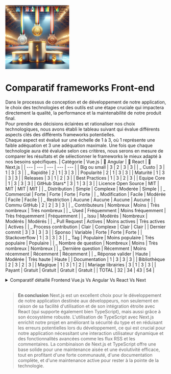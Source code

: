 <img src="../Assets/Images/podium.png" alt="Podium" width="200">

# Comparatif frameworks Front-end

Dans le processus de conception et de développement de notre application, le choix des technologies et des outils est une étape cruciale qui impactera directement la qualité, la performance et la maintenabilité de notre produit final.  
Pour prendre des décisions éclairées et rationaliser nos choix technologiques, nous avons établi le tableau suivant qui évalue différents aspects clés des différents frameworks potentielles.  
Chaque aspect est évalué sur une échelle de 1 à 3, où 1 représente une faible adéquation et 3 une adéquation maximale. Une fois que chaque technologie aura été évaluée selon ces critères, nous serons en mesure de comparer les résultats et de sélectionner le frameworks le mieux adapté à nos besoins spécifiques.
| Catégorie | Vue.js | 🥉 Angular | 🥈 React | 🥇 Next.js |
| --- | --- | --- | --- | --- |
| Big ou small | 3 | 2 | 3 | 3 |
| _ Custo | 3 | 1 | 3 | 3 |
| _ Rapidité | 2 | 1 | 3 | 3 |
| Popularité | 2 | 1 | 3 | 3 |
| Maturité | 1 | 3 | 3 | 3 |
| Releases | 3 | 1 | 2 | 3 |
| Best Practices | 1 | 3 | 2 | 3 |
| Equipe Core | 1 | 3 | 3 | 3 |
| GitHub Stars\* | 3 | 1 | 3 | 3 |
| Licence Open Source | MIT | MIT | MIT | MIT |
| _ Distribution | Simple | Complexe | Moderée | Simple |
| _ Commercial | Forte | Forte | Forte | Forte |
| _ Modification | Facile | Modérée | Facile | Facile |
| _ Restriction | Aucune | Aucune | Aucune | Aucune |
| Commu GitHub | 2 | 2 | 3 | 3 |
| _ Contributeurs | Nombreux | Moins | Très nombreux | Très nombreux |
| _ Used | Fréquemment | Moins fréquemment | Très fréquemment | Fréquemment |
| _ Issu | Modérés | Nombreux | Modérés | Modérés |
| _ Pull Request | Actives | Moins actives | Très actives | Actives |
| _ Process contribution | Clair | Complexe | Clair | Clair |
| Dernier commit | 3 | 3 | 3 | 3 |
| Sponso | Variable | Forte | Forte | Forte |
| Stackoverflow | 1 | 3 | 3 | 3 |
| _ Tag | Populaire | Moins populaire | Très populaire | Populaire |
| _ Nombre de question | Nombreux | Moins | Très nombreux | Nombreux |
| _ Dernière question | Récemment | Moins récemment | Récemment | Récemment |
| \_ Réponse valider | Haute | Modérée | Très haute | Haute |
| Documentation | 1 | 3 | 3 | 3 |
| Bibliothèque | 2 | 3 | 2 | 3 |
| Magique | 1 | 3 | 1 | 2 |
| Mariage librairies | 3 | 1 | 3 | 3 |
| Payant | Gratuit | Gratuit | Gratuit | Gratuit |
| TOTAL | 32 | 34 | 43 | 54 |

<details>
<summary>Comparatif détaillé Frontend Vue.js Vs Angular Vs React Vs Next</summary>

### **Big ou Small (Scalabilité)**

- **Vue.js** : Adaptable à la fois pour les petits et les grands projets grâce à sa simplicité et modularité. L'utilisation de TypeScript ajoute une couche de robustesse en termes de maintenance et évolutivité du code.
- **Angular** : Conçu pour des applications d'entreprise de grande envergure avec une architecture robuste, Angular utilise TypeScript nativement, ce qui renforce sa capacité à gérer des applications complexes.
- **React** : Extrêmement flexible, convient pour des projets variés, des applications simples aux systèmes complexes. L'intégration de TypeScript améliore la gestion de gros projets en apportant une vérification de type statique.
- **Next.js** : Idéal pour les projets de toutes tailles, avec une excellente prise en charge du SSR et du SSG. L'intégration de TypeScript rend le code plus prévisible et sûr, renforçant la scalabilité.

### **Coût (Custo)**

- **Vue.js**, **Angular**, **React** : Tous open-source et gratuits. Les coûts de développement peuvent varier en fonction de la disponibilité des développeurs et de leur expertise avec chaque framework, y compris leur maîtrise de TypeScript.
- **Next.js** : Également open-source et gratuit. Les coûts principaux sont liés au développement et à l'infrastructure, notamment pour le SSR, mais ces coûts peuvent être optimisés grâce à une bonne planification et l'utilisation de plateformes d'hébergement adaptées. L'utilisation de TypeScript peut augmenter les coûts initiaux mais réduit les erreurs potentielles.

### **Rapidité (Performance)**

- **Vue.js** : Très rapide pour les mises à jour du DOM, idéal pour les applications interactives et dynamiques. TypeScript n'affecte pas directement la performance à l'exécution mais améliore le développement.
- **Angular** : Bonnes performances, surtout avec les améliorations apportées par les versions récentes, mais peut être plus lourd à charger initialement. TypeScript est utilisé nativement, contribuant à optimiser la gestion du code.
- **React** : Excellentes performances, notamment avec les techniques de lazy loading et memoization. TypeScript ajoute une surcouche de sécurité type sans impacter les performances.
- **Next.js** : Performances optimisées pour le chargement initial grâce au SSR et au Static Generation, particulièrement efficace pour améliorer l'expérience utilisateur sur des applications web complexes. TypeScript améliore la qualité du code.

### **Popularité**

- **Vue.js** : Extrêmement populaire pour sa facilité d'apprentissage et sa flexibilité. L'adoption de TypeScript est croissante, ce qui pourrait augmenter sa popularité parmi les développeurs qui préfèrent le typage statique.
- **Angular** : Très populaire, en particulier dans les entreprises, pour ses capacités à gérer de grandes applications de manière structurée. L'utilisation native de TypeScript est un atout.
- **React** : La plus populaire des bibliothèques frontend, largement utilisée dans l'industrie pour son approche flexible et composant-basée. TypeScript est de plus en plus adopté dans les projets React.
- **Next.js** : Très populaire pour le développement de nouvelles applications web grâce à ses fonctionnalités avancées de rendu côté serveur et de génération de sites statiques. L'intégration avec TypeScript renforce cette popularité.

### **Maturité et Stabilité**

- **Vue.js** : Stable et mature avec une large base d'utilisateurs et une communauté active. L'adoption de TypeScript peut contribuer à une meilleure stabilité dans les projets de grande envergure.
- **Angular** : Très mature, soutenu par Google, et utilisé dans de nombreux projets d'entreprise de grande envergure. L'utilisation de TypeScript est intrinsèque.
- **React** : Également très mature, soutenu par Facebook, et constitue la base de nombreuses applications modernes. TypeScript est de plus en plus utilisé pour renforcer la fiabilité des applications.
- **Next.js** : Relativement récent comparé aux autres, mais a rapidement gagné en maturité et en stabilité grâce au soutien de Vercel et de la communauté. L'utilisation de TypeScript ajoute une couche supplémentaire de fiabilité.

### **Best Practices**

- **Vue.js** : Encourage une approche structurée mais flexible, facilitant la maintenance et l'évolutivité des applications. Promeut une séparation claire des préoccupations entre la logique et la présentation.
- **Angular** : Offre un cadre rigoureux avec des pratiques fortement prescrites, telles que l'injection de dépendances et la modularité, ce qui aide à construire des applications robustes et maintenables.
- **React** : Prône une approche composant-basée qui favorise la réutilisation et la testabilité du code. La gestion de l'état et des effets secondaires est bien définie avec des hooks.
- **Next.js** : Intègre les meilleures pratiques de React et ajoute des fonctionnalités spécifiques pour le SSR et le SSG, optimisant les performances et l'expérience utilisateur.

### **Équipe Core**

- **Vue.js** : Développé et maintenu par une équipe internationale de contributeurs bénévoles, avec Evan You en tant que figure de proue.
- **Angular** : Développé par Google avec une équipe dédiée qui assure un développement continu et le support de l'écosystème.
- **React** : Maintenu par Facebook avec l'aide d'une large communauté de développeurs. L'équipe core est reconnue pour son innovation continue.
- **Next.js** : Développé par Vercel avec une équipe qui se concentre sur la simplification du développement web et l'amélioration des performances des applications web.

### **GitHub Stars**

- **Vue.js** : Environ 200k étoiles, indiquant une large adoption et une communauté active.
- **Angular** : Environ 80k étoiles, reflétant sa position solide dans les environnements d'entreprise.
- **React** : Plus de 190k étoiles, témoignant de son immense popularité et de son influence dans le développement web moderne.
- **Next.js** : Environ 90k étoiles, montrant une croissance rapide et un intérêt croissant pour les fonctionnalités de rendu côté serveur et de génération statique.

### **Dernier commit**

- **Vue.js**, **Angular**, **React**, **Next.js** : Tous ces projets bénéficient de mises à jour régulières qui reflètent un engagement continu envers l'innovation et la sécurité.

### **Stackoverflow**

- **Vue.js**, **Angular**, **React**, **Next.js** : Chacun dispose d'une forte présence sur Stack Overflow, avec des milliers de questions et réponses qui couvrent des problèmes fréquents et des scénarios d'utilisation variés.

### **Documentation et Support**

- **Vue.js** : La documentation est réputée pour sa clarté et sa facilité d'accès, avec des guides interactifs et des exemples concrets.
- **Angular** : Documentation très détaillée et structurée, accompagnée de nombreux tutoriels et cours en ligne.
- **React** : Dispose d'une documentation complète et bien organisée, avec une large gamme de ressources communautaires.
- **Next.js** : Documentation très complète, avec un accent particulier sur les exemples de code et les meilleures pratiques pour le SSR et le SSG.

### **Magique**

- **Vue.js** : Minimise la "magie" en favorisant une approche explicite et déclarative, bien que des fonctionnalités comme la réactivité soient abstraites.
- **Angular** : Utilise une certaine quantité de "magie", notamment dans la gestion automatique des dépendances et des mises à jour du DOM.
- **React** : Reste peu "magique", préférant une transparence où les développeurs doivent gérer explicitement l'état et le cycle de vie des composants.
- **Next.js** : Introduit une "magie" modérée, principalement dans la gestion simplifiée des routes et du rendu pré-rendu.

### **Mariage librairies**

- **Vue.js** : Très flexible, permettant l'intégration facile avec diverses bibliothèques grâce à son système de plugins.
- **Angular** : Bien intégré dans son propre écosystème, mais peut présenter des défis lors de l'utilisation avec des bibliothèques qui ne sont pas spécifiquement conçues pour Angular.
- **React** : Extrêmement adaptable avec d'autres bibliothèques, grâce à sa nature composant-basée et son écosystème ouvert.
- **Next.js** : Excellente intégration avec l'écosystème React et les autres bibliothèques JavaScript, optimisant ainsi le développement de solutions complètes.
</details>
<br>

> **En conclusion** Next.js est un excellent choix pour le développement de notre application destinée aux développeurs, non seulement en raison de sa facilité d'utilisation et de son intégration étroite avec React (qui supporte également bien TypeScript), mais aussi grâce à son écosystème robuste. L'utilisation de TypeScript avec Next.js enrichit notre projet en améliorant la sécurité du type et en réduisant les erreurs potentielles lors du développement, ce qui est crucial pour notre application nécessitant une interaction utilisateur dynamique et des fonctionnalités avancées comme les flux RSS et les commentaires. La combinaison de Next.js et TypeScript offre une base solide pour une maintenance aisée et une évolutivité efficace, tout en profitant d'une forte communauté, d'une documentation complète, et d'une maintenance active pour rester à la pointe de la technologie.

